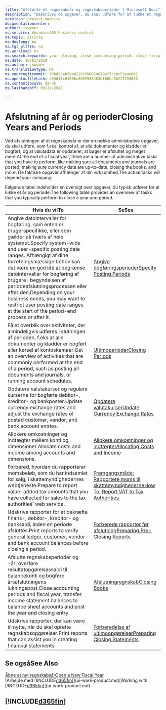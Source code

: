 ```yaml
---
title: "Afslutte et regnskabsår og regnskabsperioder | Microsoft Docs"
description: "Beskrives de opgaver, du skal udføre for at lukke et regnskabsår eller en regnskabsperiode, f.eks. ved at sørge for, at dokumenter og kladder er bogført, og kontrollere banksaldi."
services: project-madeira
documentationcenter: 
author: jswymer
ms.service: dynamics365-business-central
ms.topic: article
ms.devlang: na
ms.tgt_pltfrm: na
ms.workload: na
ms.search.keywords: year closing, close accounting period, close fiscal year, bank account detailed trial balance
ms.date: 10/01/2018
ms.author: jswymer
ms.translationtype: HT
ms.sourcegitcommit: 9dbd92409ba02281f008246194f3ce0c53e4e001
ms.openlocfilehash: e6361fc61808c6009533d63bf68bc5b221255636
ms.contentlocale: da-dk
ms.lasthandoff: 09/28/2018

---
```

# <a name="closing-years-and-periods"></a><span data-ttu-id="9c35e-103">Afslutning af år og perioder</span><span class="sxs-lookup"><span data-stu-id="9c35e-103">Closing Years and Periods</span></span>
<span data-ttu-id="9c35e-104">Ved afslutningen af et regnskabsår er der en række administrative opgaver, du skal udføre, som f.eks. kontrol af, at alle dokumenter og kladder er bogført, og at valutadata er opdateret, at bøger er afsluttet og meget mere.</span><span class="sxs-lookup"><span data-stu-id="9c35e-104">At the end of a fiscal year, there are a number of administrative tasks that you have to perform, like making sure all documents and journals are posted, making sure currency data are up-to-date, closing the books, and more.</span></span> <span data-ttu-id="9c35e-105">De faktiske opgaver afhænger af din virksomhed.</span><span class="sxs-lookup"><span data-stu-id="9c35e-105">The actual tasks will depend your company.</span></span>

<span data-ttu-id="9c35e-106">Følgende tabel indeholder en oversigt over opgaver, du typisk udfører for at lukke et år og periode.</span><span class="sxs-lookup"><span data-stu-id="9c35e-106">The following table provides an overview of tasks that you typically perform to close a year and period.</span></span>

| <span data-ttu-id="9c35e-107">Hvis du vil</span><span class="sxs-lookup"><span data-stu-id="9c35e-107">To</span></span> | <span data-ttu-id="9c35e-108">Se</span><span class="sxs-lookup"><span data-stu-id="9c35e-108">See</span></span> |
| --- | --- |
| <span data-ttu-id="9c35e-109">Angive datointervaller for bogføring, som enten er brugerspecifikke, eller som gælder på tværs af hele systemet.</span><span class="sxs-lookup"><span data-stu-id="9c35e-109">Specify system-wide and user-specific posting date ranges.</span></span> <span data-ttu-id="9c35e-110">Afhængigt af dine forretningsmæssige behov kan det være en god idé at begrænse datointervaller for bogføring af brugere i begyndelsen af periodeafslutningsprocessen eller efter den.</span><span class="sxs-lookup"><span data-stu-id="9c35e-110">Depending on your business needs, you may want to restrict user posting date ranges at the start of the period-end process or after it.</span></span> |[<span data-ttu-id="9c35e-111">Angive bogføringsperioder</span><span class="sxs-lookup"><span data-stu-id="9c35e-111">Specify Posting Periods</span></span>](finance-how-specify-posting-periods.md) |
| <span data-ttu-id="9c35e-112">Få et overblik over aktiviteter, der almindeligvis udføres i slutningen af perioden, f.eks at alle dokumenter og kladder er bogført eller kørsel af kontoskemaer.</span><span class="sxs-lookup"><span data-stu-id="9c35e-112">Get an overview of activities that are commonly performed at the end of a period, such as posting all documents and journals, or running account schedules.</span></span> |[<span data-ttu-id="9c35e-113">Ultimoperioder</span><span class="sxs-lookup"><span data-stu-id="9c35e-113">Closing Periods</span></span>](year-how-complete-period-end-processes.md) |
| <span data-ttu-id="9c35e-114">Opdatere valutakurser og regulere kurserne for bogførte debitor-, kreditor- og bankposter.</span><span class="sxs-lookup"><span data-stu-id="9c35e-114">Update currency exchange rates and adjust the exchange rates of posted customer, vendor, and bank account entries.</span></span> |[<span data-ttu-id="9c35e-115">Opdatere valutakurser</span><span class="sxs-lookup"><span data-stu-id="9c35e-115">Update Currency Exchange Rates</span></span>](finance-how-update-currencies.md) |
| <span data-ttu-id="9c35e-116">Allokere omkostninger og indtægter mellem konti og dimensioner.</span><span class="sxs-lookup"><span data-stu-id="9c35e-116">Allocate costs and income among accounts and dimensions.</span></span> |[<span data-ttu-id="9c35e-117">Allokere omkostninger og indtægter</span><span class="sxs-lookup"><span data-stu-id="9c35e-117">Allocating Costs and Income</span></span>](year-allocate-costs-income.md) |
| <span data-ttu-id="9c35e-118">Forbered, hvordan du rapporterer momsbeløb, som du har indsamlet for salg, i skattemyndighedernes webtjeneste.</span><span class="sxs-lookup"><span data-stu-id="9c35e-118">Prepare to report value-added tax amounts that you have collected for sales to the tax authorities' web service.</span></span> |[<span data-ttu-id="9c35e-119">Fremgangsmåde: Rapportere moms til skattemyndighederne</span><span class="sxs-lookup"><span data-stu-id="9c35e-119">How To: Report VAT to Tax Authorities</span></span>](finance-how-report-vat.md)|
| <span data-ttu-id="9c35e-120">Udskrive rapporter for at bekræfte finans-, debitor-, kreditor- og banksaldi, inden en periode afsluttes.</span><span class="sxs-lookup"><span data-stu-id="9c35e-120">Print reports to verify general ledger, customer, vendor and bank account balances before closing a period.</span></span> |[<span data-ttu-id="9c35e-121">Forberede rapporter før afslutning</span><span class="sxs-lookup"><span data-stu-id="9c35e-121">Preparing Pre-Closing Reports</span></span>](year-prepare-preclose-reports.md) |
| <span data-ttu-id="9c35e-122">Afslutte regnskabsperioder og -år, overføre resultatopgørelsessaldi til balancekonti og bogføre årsafslutningens lukningspost.</span><span class="sxs-lookup"><span data-stu-id="9c35e-122">Close accounting periods and fiscal year, transfer income statement balances to balance sheet accounts and post the year end closing entry.</span></span> |[<span data-ttu-id="9c35e-123">Afslutningregnskab</span><span class="sxs-lookup"><span data-stu-id="9c35e-123">Closing Books</span></span>](year-close-books.md) |
| <span data-ttu-id="9c35e-124">Udskrive rapporter, der kan være til nytte, når du skal oprette regnskabsopgørelser.</span><span class="sxs-lookup"><span data-stu-id="9c35e-124">Print reports that can assist you in creating financial statements.</span></span> |[<span data-ttu-id="9c35e-125">Forberedelse af ultimoopgørelser</span><span class="sxs-lookup"><span data-stu-id="9c35e-125">Preparing Closing Statements</span></span>](year-prepare-close-statement.md) |

## <a name="see-also"></a><span data-ttu-id="9c35e-126">Se også</span><span class="sxs-lookup"><span data-stu-id="9c35e-126">See Also</span></span>
[<span data-ttu-id="9c35e-127">Åbne et nyt regnskabsår</span><span class="sxs-lookup"><span data-stu-id="9c35e-127">Open a New Fiscal Year</span></span>](finance-how-open-new-fiscal-year.md)  
<span data-ttu-id="9c35e-128">[Arbejde med [!INCLUDE[d365fin](includes/d365fin_md.md)]](ui-work-product.md)</span><span class="sxs-lookup"><span data-stu-id="9c35e-128">[Working with [!INCLUDE[d365fin](includes/d365fin_md.md)]](ui-work-product.md)</span></span>

## [!INCLUDE[d365fin](includes/free_trial_md.md)]  
 

